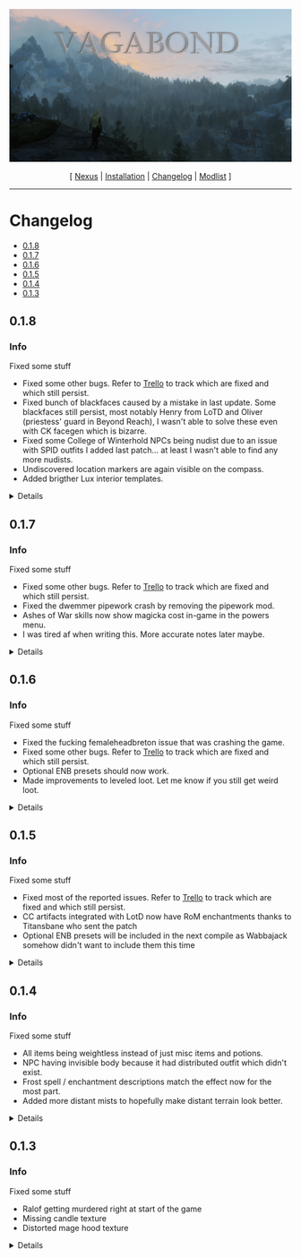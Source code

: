 ![](https://raw.githubusercontent.com/Oghma-Infinium/Vagabond/main/images/banner.png)

<p align="center">
  [ <a href="https://www.nexusmods.com/skyrimspecialedition/mods/95364">Nexus</a> |
  <a href="https://github.com/Oghma-Infinium/Vagabond/blob/main/README.md">Installation</a> |
  <a href="https://github.com/Oghma-Infinium/Vagabond/blob/main/CHANGELOG.md">Changelog</a> |
  <a href="https://loadorderlibrary.com/lists/vagabond">Modlist</a> ]
</p>

---

# Changelog
- [0.1.8](#0.1.8)
- [0.1.7](#0.1.7)
- [0.1.6](#0.1.6)
- [0.1.5](#0.1.5)
- [0.1.4](#0.1.4)
- [0.1.3](#0.1.3)

## 0.1.8

### Info

Fixed some stuff

 - Fixed some other bugs. Refer to [Trello](https://trello.com/b/khix4egd/vagabond-bug-reports) to track which are fixed and which still persist.
 - Fixed bunch of blackfaces caused by a mistake in last update. Some blackfaces still persist, most notably Henry from LoTD and Oliver (priestess' guard in Beyond Reach), I wasn't able to solve these even with CK facegen which is bizarre.
 - Fixed some College of Winterhold NPCs being nudist due to an issue with SPID outfits I added last patch... at least I wasn't able to find any more nudists.
 - Undiscovered location markers are again visible on the compass.
 - Added brigther Lux interior templates.

<Details>

### Updated

 - Custom skills menu
 - MCO block recovery
 - Berserker - A God of War Font
 - Lux
 - Civil War Lines Expansion

### Added

 - Custom Skills - Vigilant
 - Custom Skills - Glenmoril
 - Custom Skills - Hand to Hand
 - Custom Skills - Unarmored Defense
 - The Dragon Cult - Priesthood
 - Molag's Will - A Vampire Skill Tree
 - Mihail High Clannfears
 - RS Children Overhaul
   - and lots of patches for it. 
 - Vampire Lord Overhaul (visual)
   - I apparently forgot to delete the previous retexture for vampire lords so you don't actually see this in-game. Not going to recompile for this so just delete mods "Vampire Lord Retextured" and "Vampire Lord and Lady Have Eyes" if you care about the new textures.
 - Hummingbirds - Optimized Textures
 - Crows - Optimized Textures
 - Lennys Bench Replacer 

</Details>


## 0.1.7

### Info

Fixed some stuff

 - Fixed some other bugs. Refer to [Trello](https://trello.com/b/khix4egd/vagabond-bug-reports) to track which are fixed and which still persist.
 - Fixed the dwemmer pipework crash by removing the pipework mod.
 - Ashes of War skills now show magicka cost in-game in the powers menu.
 - I was tired af when writing this. More accurate notes later maybe.


<Details>

### Updated

 - Bunch of Jayserpa's mods
 - Some of Lenny's models

### Added

 - Bunch of new outfits and SPID distribution for them
 - MCO block recovery

### Removed
 
 - better facelight
   - was potentially causing crashes
 - dwemer pipe redone
   - crash machine.... yeeeeeeeeet 

</Details>

## 0.1.6

### Info

Fixed some stuff

 - Fixed the fucking femaleheadbreton issue that was crashing the game.
 - Fixed some other bugs. Refer to [Trello](https://trello.com/b/khix4egd/vagabond-bug-reports) to track which are fixed and which still persist.
 - Optional ENB presets should now work.
 - Made improvements to leveled loot. Let me know if you still get weird loot.
 

<Details>

### Updated

 - The Deeper Well
 - Nocturnal Statue Position fix
 - College of Winterhold - Quest expansion

### Added

 - Green Water Cubemap Fix
 - Lennys Eidar Cheese

### Removed
 
 - Northborn scars
   -  Lots of people in the comments say this is a crash machine, so I removed it pre-emptively even though there is no evidence it caused crashes in this list.
 -  Houses shops and inns
     -  I trusted the author too much with the JK compatibility patch. Still caused lots of interior issues.

</Details>

## 0.1.5

### Info

Fixed some stuff

 - Fixed most of the reported issues. Refer to [Trello](https://trello.com/b/khix4egd/vagabond-bug-reports) to track which are fixed and which still persist.
 - CC artifacts integrated with LotD now have RoM enchantments thanks to Titansbane who sent the patch
 - Optional ENB presets will be included in the next compile as Wabbajack somehow didn't want to include them this time

<Details>

### Updated

 - Deadly Dragons SE
 - Detailed Landscapes - Morthal AIO
 - Untarnished UI
 - Skyland Bits and Bobs

### Added

 - QND SPID Dunmer Pack and required outfits
 - QND SPID 4th Unknown Pack
 - QND SPID ChakraSSE Pack and required outfits
 - QND SPID Kozakowy Pack and required outfits
 - QNF SPID EVIL armors Pack and required outfits
 - Simple Display - Multiple Greatswords
 - Simple Display Battleaxe and Warhammer
 - Dynamic Sprint
 - JS Ioun Stones SE
 - The Heart of Dibella - Quest Expansion
 - Ordinator - Mihail Dwarven Atuomatons Pack Patch
 - Spectris - Illusion Spell SFX Overhaul
 - Skyrim Remastered - High Hrothgar
 - Volkihar hostility fix
 - Upscaler Base Plugin

### Removed
 
 - Re-modernize
   - The physics were bad with constant clipping plus one outfit had invisible body.
 - Animated Interactions SKSE
   - Unfortunately caused crashes. Waiting for more stable version to release.
 - Sons of Skyrim 3BA and HIMBO conversions in a desperate attempt to avoid exploding mesh mug.
 - Base Coat
   - Might add Cleaned Skyrim SE textures as replacement in a future update, but maybe not because I feel these don't have many worth while textures left after all my other retexture mods.
 - Skyrim Textures Redone - High Hrothgar
   - Replaced with Skyrim Remastered - High Hrothgar due to this mod missing some textures.

</Details>

## 0.1.4

### Info

Fixed some stuff

 - All items being weightless instead of just misc items and potions.
 - NPC having invisible body because it had distributed outfit which didn't exist.
 - Frost spell / enchantment descriptions match the effect now for the most part.
 - Added more distant mists to hopefully make distant terrain look better.

<Details>

### Updated

 - Snazzy Interiors Patch Collection
 - NAT-ENB WYRMSTOOTH patch
 - NAT-ENB BEYOND SKYRIM BRUMA patch

### Added

 - Resaver
 - Mihail House Cars - Named Cats
 - Lennys Ruined Book Replacer 2K
 - Cresty's Distant Mists
 - Cresty's Distant Mists - NAT.ENB 3.1 Patch
 - NAT-ENB College of Winterhold Patch
 - Snazzy Interiors - Markarth Guard Tower

### Removed
 
 - -

</Details>

## 0.1.3

### Info

Fixed some stuff

 - Ralof getting murdered right at start of the game
 - Missing candle texture
 - Distorted mage hood texture

<Details>

### Updated

 - Skyland Bits and Bobs - A clutter Overhaul
 - Divine Wardrobe - Integration

### Added

 - Souls-like smoothcam preset
 - Smoothcam EasyEase preset
 - Smoothcam Octavia preset
 - Smoothcam Modern preset
 - Fate Cards Remade
 - Wither 3 Female Armors - CBBE FIX

### Removed
 
 - Save Unbaker

</Details>
